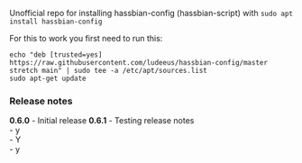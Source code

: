 Unofficial repo for installing hassbian-config (hassbian-script) with `sudo apt install hassbian-config`
  
For this to work you first need to run this:
```
echo "deb [trusted=yes] https://raw.githubusercontent.com/ludeeus/hassbian-config/master stretch main" | sudo tee -a /etc/apt/sources.list
sudo apt-get update
```
### Release notes
**0.6.0** - Initial release
**0.6.1** - Testing release notes  
      - y  
      - Y  
      - y  
